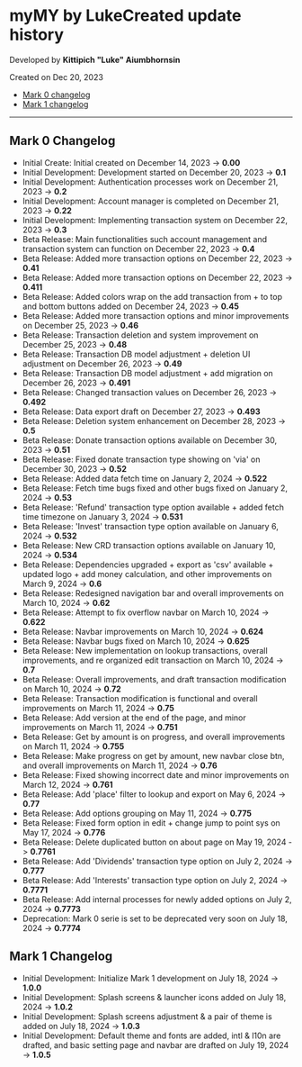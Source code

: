 # myMY by LukeCreated update history

Developed by __Kittipich "Luke" Aiumbhornsin__

Created on Dec 20, 2023

- [Mark 0 changelog](#mark-0-changelog)
- [Mark 1 changelog](#mark-1-changelog)

---

## Mark 0 Changelog

- Initial Create: Initial created on December 14, 2023 -> __0.00__
- Initial Development: Development started on December 20, 2023 -> __0.1__
- Initial Development: Authentication processes work on December 21, 2023 -> __0.2__
- Initial Development: Account manager is completed on December 21, 2023 -> __0.22__
- Initial Development: Implementing transaction system on December 22, 2023 -> __0.3__
- Beta Release: Main functionalities such account management and transaction system can function on December 22, 2023 -> __0.4__
- Beta Release: Added more transaction options on December 22, 2023 -> __0.41__
- Beta Release: Added more transaction options on December 22, 2023 -> __0.411__
- Beta Release: Added colors wrap on the add transaction from + to top and bottom buttons added on December 24, 2023 -> __0.45__
- Beta Release: Added more transaction options and minor improvements on December 25, 2023 -> __0.46__
- Beta Release: Transaction deletion and system improvement on December 25, 2023 -> __0.48__
- Beta Release: Transaction DB model adjustment + deletion UI adjustment on December 26, 2023 -> __0.49__
- Beta Release: Transaction DB model adjustment + add migration on December 26, 2023 -> __0.491__
- Beta Release: Changed transaction values on December 26, 2023 -> __0.492__
- Beta Release: Data export draft on December 27, 2023 -> __0.493__
- Beta Release: Deletion system enhancement on December 28, 2023 -> __0.5__
- Beta Release: Donate transaction options available on December 30, 2023 -> __0.51__
- Beta Release: Fixed donate transaction type showing on 'via' on December 30, 2023 -> __0.52__
- Beta Release: Added data fetch time on January 2, 2024 -> __0.522__
- Beta Release: Fetch time bugs fixed and other bugs fixed on January 2, 2024 -> __0.53__
- Beta Release: 'Refund' transaction type option available + added fetch time timezone on January 3, 2024 -> __0.531__
- Beta Release: 'Invest' transaction type option available on January 6, 2024 -> __0.532__
- Beta Release: New CRD transaction options available on January 10, 2024 -> __0.534__
- Beta Release: Dependencies upgraded + export as 'csv' available + updated logo + add money calculation, and other improvements on March 9, 2024 -> __0.6__
- Beta Release: Redesigned navigation bar and overall improvements on March 10, 2024 -> __0.62__
- Beta Release: Attempt to fix overflow navbar on March 10, 2024 -> __0.622__
- Beta Release: Navbar improvements on March 10, 2024 -> __0.624__
- Beta Release: Navbar bugs fixed on March 10, 2024 -> __0.625__
- Beta Release: New implementation on lookup transactions, overall improvements, and re organized edit transaction on March 10, 2024 -> __0.7__
- Beta Release: Overall improvements, and draft transaction modification on March 10, 2024 -> __0.72__
- Beta Release: Transaction modification is functional and overall improvements on March 11, 2024 -> __0.75__
- Beta Release: Add version at the end of the page, and minor improvements on March 11, 2024 -> __0.751__
- Beta Release: Get by amount is on progress, and overall improvements on March 11, 2024 -> __0.755__
- Beta Release: Make progress on get by amount, new navbar close btn, and overall improvements on March 11, 2024 -> __0.76__
- Beta Release: Fixed showing incorrect date and minor improvements on March 12, 2024 -> __0.761__
- Beta Release: Add 'place' filter to lookup and export on May 6, 2024 -> __0.77__
- Beta Release: Add options grouping on May 11, 2024 -> __0.775__
- Beta Release: Fixed form option in edit + change jump to point sys on May 17, 2024 -> __0.776__
- Beta Release: Delete duplicated button on about page on May 19, 2024 -> __0.7761__
- Beta Release: Add 'Dividends' transaction type option on July 2, 2024 -> __0.777__
- Beta Release: Add 'Interests' transaction type option on July 2, 2024 -> __0.7771__
- Beta Release: Add internal processes for newly added options on July 2, 2024 -> __0.7773__
- Deprecation: Mark 0 serie is set to be deprecated very soon on July 18, 2024 -> __0.7774__

## Mark 1 Changelog

- Initial Development: Initialize Mark 1 development on July 18, 2024 -> __1.0.0__
- Initial Development: Splash screens & launcher icons added on July 18, 2024 -> __1.0.2__
- Initial Development: Splash screens adjustment & a pair of theme is added on July 18, 2024 -> __1.0.3__
- Initial Development: Default theme and fonts are added, intl & l10n are drafted, and basic setting page and navbar are drafted on July 19, 2024 -> __1.0.5__
